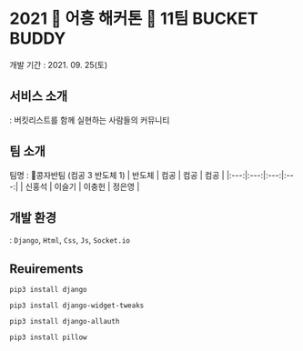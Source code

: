 # 2021 🦁 어흥 해커톤 🦁 11팀 BUCKET BUDDY
개발 기간 : 2021. 09. 25(토)

## 서비스 소개
: 버킷리스트를 함께 실현하는 사람들의 커뮤니티

## 팀 소개
팀명 : 🥜콩자반팀 (컴공 3 반도체 1)
| 반도체 | 컴공 | 컴공 | 컴공 |
|:---:|:---:|:---:|:---:|
| 신홍석 | 이슬기 | 이충헌 | 정은영 |

## 개발 환경
: `Django`, `Html`, `Css`, `Js`, `Socket.io`

## Reuirements
```
pip3 install django
```
```
pip3 install django-widget-tweaks
```
```
pip3 install django-allauth
```
```
pip3 install pillow
```
